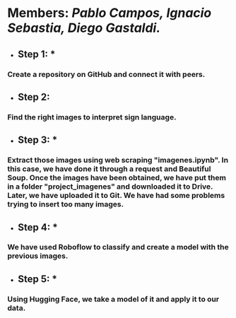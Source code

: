 # Members: *Pablo Campos, Ignacio Sebastia, Diego Gastaldi.*

* ## Step 1: *
### Create a repository on GitHub and connect it with peers.
* ## Step 2: 
### Find the right images to interpret sign language.
* ## Step 3: *
### Extract those images using web scraping "imagenes.ipynb". In this case, we have done it through a request and Beautiful Soup. Once the images have been obtained, we have put them in a folder "project_imagenes" and downloaded it to Drive. Later, we have uploaded it to Git. We have had some problems trying to insert too many images.
* ## Step 4: *
### We have used Roboflow to classify and create a model with the previous images.
* ## Step 5: *
### Using Hugging Face, we take a model of it and apply it to our data.
